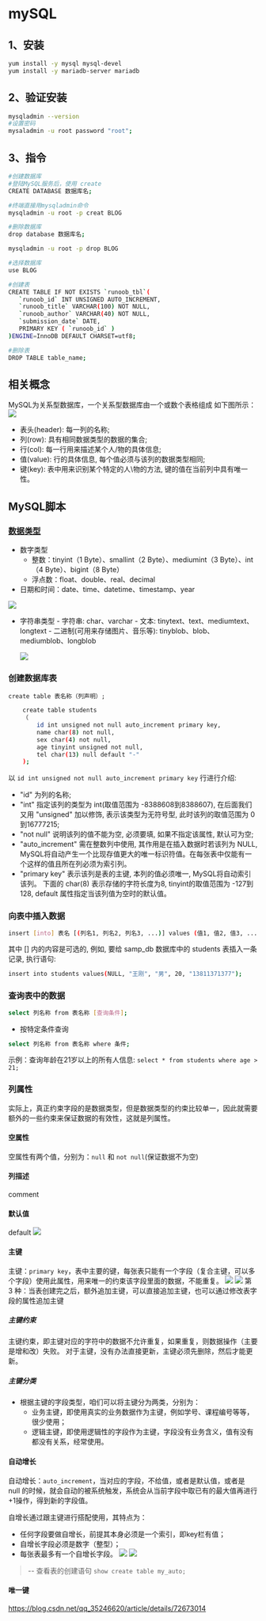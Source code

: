 # mySQL
## 1、安装

```bash
yum install -y mysql mysql-devel
yum install -y mariadb-server mariadb 
```
## 2、验证安装

```bash
mysqladmin --version
#设置密码
mysaladmin -u root password "root";
```
## 3、指令

```bash
#创建数据库
#登陆MySQL服务后，使用 create
CREATE DATABASE 数据库名;

#终端直接用mysqladmin命令
mysqladmin -u root -p creat BLOG

#删除数据库
drop database 数据库名;

mysqladmin -u root -p drop BLOG

#选择数据库
use BLOG

#创建表
CREATE TABLE IF NOT EXISTS `runoob_tbl`(
   `runoob_id` INT UNSIGNED AUTO_INCREMENT,
   `runoob_title` VARCHAR(100) NOT NULL,
   `runoob_author` VARCHAR(40) NOT NULL,
   `submission_date` DATE,
   PRIMARY KEY ( `runoob_id` )
)ENGINE=InnoDB DEFAULT CHARSET=utf8;

#删除表
DROP TABLE table_name;
```

## 相关概念
MySQL为关系型数据库，一个关系型数据库由一个或数个表格组成
如下图所示：
![](/img/articles/mySQL/1571213403888.png)

- 表头(header): 每一列的名称;
- 列(row): 具有相同数据类型的数据的集合;
- 行(col): 每一行用来描述某个人/物的具体信息;
- 值(value): 行的具体信息, 每个值必须与该列的数据类型相同;
- 键(key): 表中用来识别某个特定的人\物的方法, 键的值在当前列中具有唯一性。

## MySQL脚本
### [数据类型](https://www.cnblogs.com/zbseoag/archive/2013/03/19/2970004.html)

- 数字类型
    - 整数：tinyint（1 Byte）、smallint（2 Byte）、mediumint（3 Byte）、int（4 Byte）、bigint（8 Byte）
    - 浮点数：float、double、real、decimal
- 日期和时间：date、time、datetime、timestamp、year

 ![](/img/articles/mySQL/1571218539696.png)

- 字符串类型
	  - 字符串: char、varchar
	  - 文本: tinytext、text、mediumtext、longtext
	  - 二进制(可用来存储图片、音乐等): tinyblob、blob、mediumblob、longblob
	  
    
     ![](/img/articles/mySQL/1571218730453.png)



### 创建数据库表
`create table 表名称（列声明）;`

```bash
	create table students
	（
		id int unsigned not null auto_increment primary key,
		name char(8) not null,
		sex char(4) not null,
		age tinyint unsigned not null,
		tel char(13) null default "-"
	);
```
以 `id int unsigned not null auto_increment primary key` 行进行介绍:
- "id" 为列的名称;
- "int" 指定该列的类型为 int(取值范围为 -8388608到8388607), 在后面我们又用 "unsigned" 加以修饰, 表示该类型为无符号型, 此时该列的取值范围为 0到16777215;
- "not null" 说明该列的值不能为空, 必须要填, 如果不指定该属性, 默认可为空;
- "auto_increment" 需在整数列中使用, 其作用是在插入数据时若该列为 NULL, MySQL将自动产生一个比现存值更大的唯一标识符值。在每张表中仅能有一个这样的值且所在列必须为索引列。
- "primary key" 表示该列是表的主键, 本列的值必须唯一, MySQL将自动索引该列。
下面的 char(8) 表示存储的字符长度为8, tinyint的取值范围为 -127到128, default 属性指定当该列值为空时的默认值。

### 向表中插入数据

```bash
insert [into] 表名 [(列名1, 列名2, 列名3, ...)] values (值1, 值2, 值3, ...);
```
其中 [] 内的内容是可选的, 例如, 要给 samp_db 数据库中的 students 表插入一条记录, 执行语句:
```bash
insert into students values(NULL, "王刚", "男", 20, "13811371377");
```

### 查询表中的数据

```bash
select 列名称 from 表名称 [查询条件];
```

- 按特定条件查询
```bash
select 列名称 from 表名称 where 条件;
```
示例：查询年龄在21岁以上的所有人信息: `select * from students where age > 21;`



### 列属性
实际上，真正约束字段的是数据类型，但是数据类型的约束比较单一，因此就需要额外的一些约束来保证数据的有效性，这就是列属性。
#### 空属性
空属性有两个值，分别为：`null` 和 `not null`(保证数据不为空)
#### 列描述
comment
#### 默认值
default
![](/img/articles/mySQL/1571219005365.png)
#### 主键
主键：`primary key`，表中主要的键，每张表只能有一个字段（复合主键，可以多个字段）使用此属性，用来唯一的约束该字段里面的数据，不能重复。
![](/img/articles/mySQL/1571219406328.png)
![](/img/articles/mySQL/1571219438193.png)
第 3 种：当表创建完之后，额外追加主键，可以直接追加主键，也可以通过修改表字段的属性追加主键
##### 主键约束
主键约束，即主键对应的字符中的数据不允许重复，如果重复，则数据操作（主要是增和改）失败。
对于主键，没有办法直接更新，主键必须先删除，然后才能更新。

##### 主键分类

- 根据主键的字段类型，咱们可以将主键分为两类，分别为：
	- 业务主键，即使用真实的业务数据作为主键，例如学号、课程编号等等，很少使用；
	- 逻辑主键，即使用逻辑性的字段作为主键，字段没有业务含义，值有没有都没有关系，经常使用。

#### 自动增长
自动增长：`auto_increment`，当对应的字段，不给值，或者是默认值，或者是 null 的时候，就会自动的被系统触发，系统会从当前字段中取已有的最大值再进行+1操作，得到新的字段值。

自增长通过跟主键进行搭配使用，其特点为：
- 任何字段要做自增长，前提其本身必须是一个索引，即key栏有值；
- 自增长字段必须是数字（整型）；
- 每张表最多有一个自增长字段。
![](/img/articles/mySQL/1571219899014.png)
![](/img/articles/mySQL/1571219878907.png)

>-- 查看表的创建语句 `show create table my_auto;`
#### 唯一键
https://blog.csdn.net/qq_35246620/article/details/72673014


